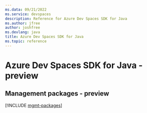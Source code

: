 ```yaml
---
ms.data: 09/21/2022
ms.service: devspaces
description: Reference for Azure Dev Spaces SDK for Java
ms.author: jfree
author: joshfree
ms.devlang: java
title: Azure Dev Spaces SDK for Java
ms.topic: reference
---
```

# Azure Dev Spaces SDK for Java - preview

## Management packages - preview
[!INCLUDE [mgmt-packages](dev-spaces-mgmt-index.md)]